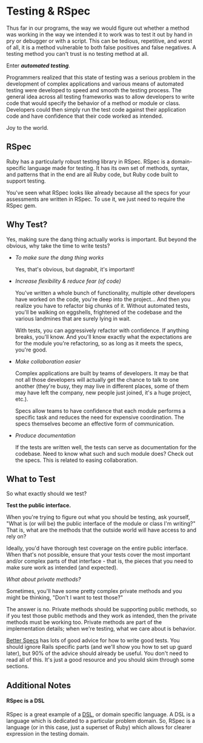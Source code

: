 # Testing & RSpec

Thus far in our programs, the way we would figure out whether a method was working in the way we intended it to work was to test it out by hand in pry or debugger or with a script. This can be tedious, repetitive, and worst of all, it is a method vulnerable to both false positives and false negatives. A testing method you can't trust is no testing method at all.

Enter **_automated testing_**.

Programmers realized that this state of testing was a serious problem in the development of complex applications and various means of automated testing were developed to speed and smooth the testing process. The general idea across all testing frameworks was to allow developers to write code that would specify the behavior of a method or module or class. Developers could then simply run the test code against their application code and have confidence that their code worked as intended.

Joy to the world.

## RSpec

Ruby has a particularly robust testing library in RSpec. RSpec is a domain-specific language made for testing. It has its own set of methods, syntax, and patterns that in the end are all Ruby code, but Ruby code built to support testing.

You've seen what RSpec looks like already because all the specs for your assessments are written in RSpec. To use it, we just need to require the RSpec gem.

## Why Test?

Yes, making sure the dang thing actually works is important. But beyond the obvious, why take the time to write tests?

*   _To make sure the dang thing works_

    Yes, that's obvious, but dagnabit, it's important!

*   _Increase flexibility & reduce fear (of code)_

    You've written a whole bunch of functionality, multiple other developers have worked on the code, you're deep into the project... And then you realize you have to refactor big chunks of it. Without automated tests, you'll be walking on eggshells, frightened of the codebase and the various landmines that are surely lying in wait.

    With tests, you can aggressively refactor with confidence. If anything breaks, you'll know. And you'll know exactly what the expectations are for the module you're refactoring, so as long as it meets the specs, you're good.

*   _Make collaboration easier_

    Complex applications are built by teams of developers. It may be that not all those developers will actually get the chance to talk to one another (they're busy, they may live in different places, some of them may have left the company, new people just joined, it's a huge project, etc.).

    Specs allow teams to have confidence that each module performs a specific task and reduces the need for expensive coordination. The specs themselves become an effective form of communication.

*   _Produce documentation_

    If the tests are written well, the tests can serve as documentation for the codebase. Need to know what such and such module does? Check out the specs. This is related to easing collaboration.

## What to Test

So what exactly should we test?

**Test the public interface.**

When you're trying to figure out what you should be testing, ask yourself, "What is (or will be) the public interface of the module or class I'm writing?" That is, what are the methods that the outside world will have access to and rely on?

Ideally, you'd have thorough test coverage on the entire public interface. When that's not possible, ensure that your tests cover the most important and/or complex parts of that interface - that is, the pieces that you need to make sure work as intended (and expected).

_What about private methods?_

Sometimes, you'll have some pretty complex private methods and you might be thinking, "Don't I want to test those?"

The answer is no. Private methods should be supporting public methods, so if you test those public methods and they work as intended, then the private methods must be working too. Private methods are part of the implementation details; when we're testing, what we care about is behavior.

[Better Specs](http://betterspecs.org/) has lots of good advice for how to write good tests. You should ignore Rails specific parts (and we'll show you how to set up guard later), but 90% of the advice should already be useful. You don't need to read all of this. It's just a good resource and you should skim through some sections.

## Additional Notes

#### RSpec is a DSL

RSpec is a great example of a [DSL](https://en.wikipedia.org/wiki/Domain-specific_language), or domain specific language. A DSL is a language which is dedicated to a particular problem domain. So, RSpec is a language (or in this case, just a superset of Ruby) which allows for clearer expression in the testing domain.